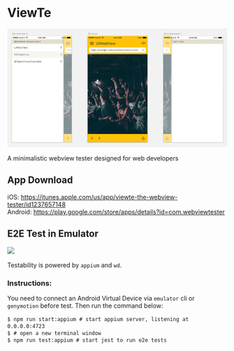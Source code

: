 # ViewTe

![](docs/assets/screenshot-2.0.0.png)

A minimalistic webview tester designed for web developers

## App Download

iOS: https://itunes.apple.com/us/app/viewte-the-webview-tester/id1237657148  
Android: https://play.google.com/store/apps/details?id=com.webviewtester

## E2E Test in Emulator

![](docs/assets/e2e-2.1.0.gif)

Testability is powered by `appium` and `wd`.

### Instructions:

You need to connect an Android Virtual Device via `emulator` cli or `genymotion` before test. Then run the command below:

```
$ npm run start:appium # start appium server, listening at 0.0.0.0:4723
$ # open a new terminal window
$ npm run test:appium # start jest to run e2e tests
```
